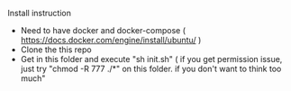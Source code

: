 Install instruction

- Need to have docker and docker-compose ( https://docs.docker.com/engine/install/ubuntu/ ) 
- Clone the this repo
- Get in this folder and execute "sh init.sh" ( if you get permission issue, just try  "chmod -R 777 ./*" on this folder. if you don't want to think too much"
